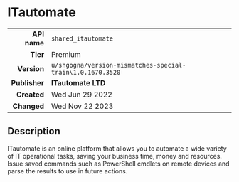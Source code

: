 # ITautomate
| | |
|-:|-|
|**API name**|`shared_itautomate`|
|**Tier**|Premium|
|**Version**|`u/shgogna/version-mismatches-special-train\1.0.1670.3520`|
|**Publisher**|**ITautomate LTD**|
|**Created**|Wed Jun 29 2022|
|**Changed**|Wed Nov 22 2023|

## Description
ITautomate is an online platform that allows you to automate a wide variety of IT operational tasks, saving your business time, money and resources. Issue saved commands such as PowerShell cmdlets on remote devices and parse the results to use in future actions.
